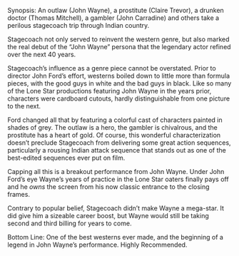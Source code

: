 Synopsis: An outlaw (John Wayne), a prostitute (Claire Trevor), a drunken doctor (Thomas Mitchell), a gambler (John Carradine) and others take a perilous stagecoach trip through Indian country.

Stagecoach not only served to reinvent the western genre, but also marked the real debut of the “John Wayne” persona that the legendary actor refined over the next 40 years.

Stagecoach’s influence as a genre piece cannot be overstated.  Prior to director John Ford’s effort, westerns boiled down to little more than formula pieces, with the good guys in white and the bad guys in black.  Like so many of the Lone Star productions featuring John Wayne in the years prior, characters were cardboard cutouts, hardly distinguishable from one picture to the next.

Ford changed all that by featuring a colorful cast of characters painted in shades of grey.  The outlaw is a hero, the gambler is chivalrous, and the prostitute has a heart of gold.  Of course, this wonderful characterization doesn’t preclude Stagecoach from delivering some great action sequences, particularly a rousing Indian attack sequence that stands out as one of the best-edited sequences ever put on film.

Capping all this is a breakout performance from John Wayne.  Under John Ford’s eye Wayne’s years of practice in the Lone Star oaters finally pays off and he <em>owns</em> the screen from his now classic entrance to the closing frames. 

Contrary to popular belief, Stagecoach didn’t make Wayne a mega-star.  It did give him a sizeable career boost, but Wayne would still be taking second and third billing for years to come.

Bottom Line: One of the best westerns ever made, and the beginning of a legend in John Wayne’s performance.  Highly Recommended. 